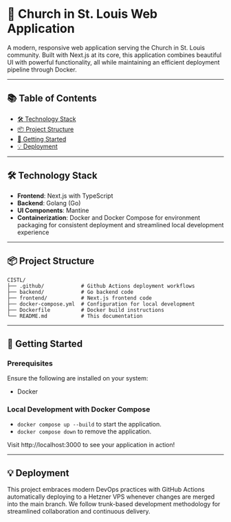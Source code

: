 # 🙏 Church in St. Louis Web Application
A modern, responsive web application serving the Church in St. Louis community. Built with Next.js at its core, this application combines beautiful UI with powerful functionality, all while maintaining an efficient deployment pipeline through Docker.

---

## 📚 Table of Contents
- [🛠️ Technology Stack](#️-technology-stack)
- [📦 Project Structure](#-project-structure)
- [🚀 Getting Started](#-getting-started)
- [💡 Deployment](#-deployment)

---

## 🛠️ Technology Stack
- **Frontend**: Next.js with TypeScript
- **Backend**: Golang (Go)
- **UI Components**: Mantine
- **Containerization**: Docker and Docker Compose for environment packaging for consistent deployment and streamlined local development experience

---

## 📦 Project Structure
```
CISTL/
├── .github/            # Github Actions deployment workflows
├── backend/            # Go backend code
├── frontend/           # Next.js frontend code
├── docker-compose.yml  # Configuration for local development
├── Dockerfile          # Docker build instructions
└── README.md           # This documentation
```

---

## 🚀 Getting Started
### Prerequisites
Ensure the following are installed on your system:
- Docker

### Local Development with Docker Compose
- `docker compose up --build` to start the application.
- `docker compose down` to remove the application.

Visit http://localhost:3000 to see your application in action!

---

## 💡 Deployment
This project embraces modern DevOps practices with GitHub Actions automatically deploying to a Hetzner VPS whenever changes are merged into the main branch. We follow trunk-based development methodology for streamlined collaboration and continuous delivery.